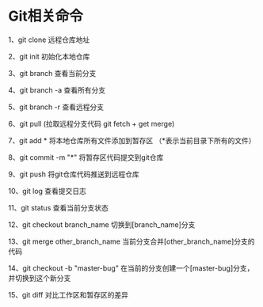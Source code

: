 # Git相关命令

1、git clone 远程仓库地址

2、git init 初始化本地仓库

3、git branch 查看当前分支

4、git branch -a 查看所有分支

5、git branch -r 查看远程分支

6、git pull (拉取远程分支代码 git fetch + get merge)

7、git add * 将本地仓库所有文件添加到暂存区 （*表示当前目录下所有的文件）

8、git commit -m "*" 将暂存区代码提交到git仓库

9、git push 将git仓库代码推送到远程仓库

10、git log 查看提交日志

11、git status 查看当前分支状态

12、git checkout branch_name 切换到[branch_name]分支

13、git merge other_branch_name 当前分支合并[other_branch_name]分支的代码

14、git checkout -b "master-bug" 在当前的分支创建一个[master-bug]分支，并切换到这个新分支

15、git diff 对比工作区和暂存区的差异
